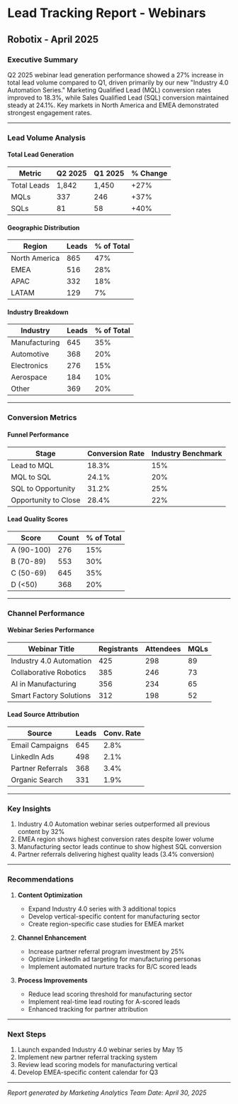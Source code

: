# Lead Tracking Report - Webinars
## Robotix - April 2025

### Executive Summary
Q2 2025 webinar lead generation performance showed a 27% increase in total lead volume compared to Q1, driven primarily by our new "Industry 4.0 Automation Series." Marketing Qualified Lead (MQL) conversion rates improved to 18.3%, while Sales Qualified Lead (SQL) conversion maintained steady at 24.1%. Key markets in North America and EMEA demonstrated strongest engagement rates.

---

### Lead Volume Analysis

#### Total Lead Generation
| Metric | Q2 2025 | Q1 2025 | % Change |
|--------|----------|----------|-----------|
| Total Leads | 1,842 | 1,450 | +27% |
| MQLs | 337 | 246 | +37% |
| SQLs | 81 | 58 | +40% |

#### Geographic Distribution
| Region | Leads | % of Total |
|--------|--------|------------|
| North America | 865 | 47% |
| EMEA | 516 | 28% |
| APAC | 332 | 18% |
| LATAM | 129 | 7% |

#### Industry Breakdown
| Industry | Leads | % of Total |
|----------|--------|------------|
| Manufacturing | 645 | 35% |
| Automotive | 368 | 20% |
| Electronics | 276 | 15% |
| Aerospace | 184 | 10% |
| Other | 369 | 20% |

---

### Conversion Metrics

#### Funnel Performance
| Stage | Conversion Rate | Industry Benchmark |
|-------|-----------------|-------------------|
| Lead to MQL | 18.3% | 15% |
| MQL to SQL | 24.1% | 20% |
| SQL to Opportunity | 31.2% | 25% |
| Opportunity to Close | 28.4% | 22% |

#### Lead Quality Scores
| Score | Count | % of Total |
|-------|--------|------------|
| A (90-100) | 276 | 15% |
| B (70-89) | 553 | 30% |
| C (50-69) | 645 | 35% |
| D (<50) | 368 | 20% |

---

### Channel Performance

#### Webinar Series Performance
| Webinar Title | Registrants | Attendees | MQLs |
|---------------|-------------|----------|-------|
| Industry 4.0 Automation | 425 | 298 | 89 |
| Collaborative Robotics | 385 | 246 | 73 |
| AI in Manufacturing | 356 | 234 | 65 |
| Smart Factory Solutions | 312 | 198 | 52 |

#### Lead Source Attribution
| Source | Leads | Conv. Rate |
|--------|--------|------------|
| Email Campaigns | 645 | 2.8% |
| LinkedIn Ads | 498 | 2.1% |
| Partner Referrals | 368 | 3.4% |
| Organic Search | 331 | 1.9% |

---

### Key Insights
1. Industry 4.0 Automation webinar series outperformed all previous content by 32%
2. EMEA region shows highest conversion rates despite lower volume
3. Manufacturing sector leads continue to show highest SQL conversion
4. Partner referrals delivering highest quality leads (3.4% conversion)

---

### Recommendations

1. **Content Optimization**
   - Expand Industry 4.0 series with 3 additional topics
   - Develop vertical-specific content for manufacturing sector
   - Create region-specific case studies for EMEA market

2. **Channel Enhancement**
   - Increase partner referral program investment by 25%
   - Optimize LinkedIn ad targeting for manufacturing personas
   - Implement automated nurture tracks for B/C scored leads

3. **Process Improvements**
   - Reduce lead scoring threshold for manufacturing sector
   - Implement real-time lead routing for A-scored leads
   - Enhanced tracking for partner attribution

---

### Next Steps
1. Launch expanded Industry 4.0 webinar series by May 15
2. Implement new partner referral tracking system
3. Review lead scoring models for manufacturing vertical
4. Develop EMEA-specific content calendar for Q3

---

*Report generated by Marketing Analytics Team*
*Date: April 30, 2025*